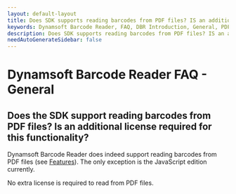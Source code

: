 ```yaml
---
layout: default-layout
title: Does SDK supports reading barcodes from PDF files? IS an additional license required for this functionality?
keywords: Dynamsoft Barcode Reader, FAQ, DBR Introduction, General, PDF
description: Does SDK supports reading barcodes from PDF files? IS an additional license required for this functionality?
needAutoGenerateSidebar: false
---
```


# Dynamsoft Barcode Reader FAQ - General

## Does the SDK support reading barcodes from PDF files? Is an additional license required for this functionality?

Dynamsoft Barcode Reader does indeed support reading barcodes from PDF files (see [Features](https://www.dynamsoft.com/barcode-reader/features/#Decode-Barcodes)). The only exception is the JavaScript edition currently.

No extra license is required to read from PDF files.
